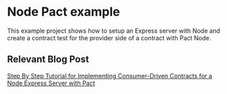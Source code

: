 # Node Pact example

This example project shows how to setup an Express server with Node and create
a contract test for the provider side of a contract with Pact Node.   

## Relevant Blog Post
[Step By Step Tutorial for Implementing Consumer-Driven Contracts for a Node Express Server with Pact](https://reflectoring.io/pact-node-provider/)